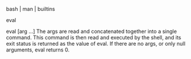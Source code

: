  bash | man | builtins

eval

eval [arg ...]
The args are read and concatenated together into a single command.
This command is then read and executed by the shell, and its exit status is returned as the value of eval. 
If there are no args, or only null arguments, eval returns 0.

